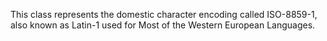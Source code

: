 This class represents the domestic character encoding called ISO-8859-1, also known as Latin-1 used for Most of the Western European Languages.